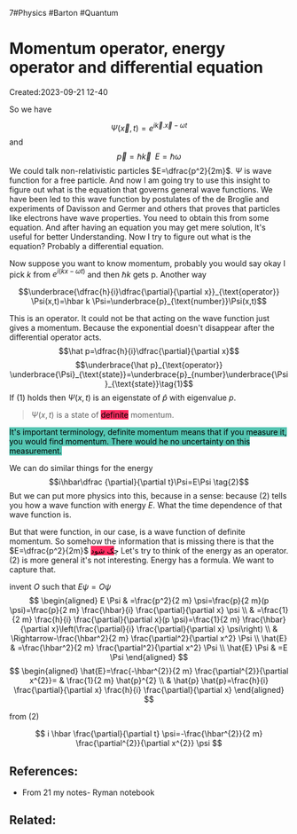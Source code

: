 7#Physics #Barton #Quantum 
# Momentum operator, energy operator and differential equation
Created:2023-09-21 12-40

So we have 

$$\Psi(\vec{x},t)=e^{i\vec{k}.\vec{x}-\omega t}$$
and 
$$\vec{p}=\hbar \vec{k} \;\;E=\hbar\omega$$
We could talk non-relativistic particles $E=\dfrac{p^2}{2m}$.
$\Psi$ is wave function for a free particle. And now I am going try to use this insight to figure out what is the equation that governs general wave functions. We have been led to this wave function by postulates of the de Broglie and experiments of Davisson and Germer and others that proves that particles like electrons have wave properties. You need to obtain this from some equation. And after having an equation you may get mere solution, It's useful for better Understanding. Now I try to figure out what is the equation? Probably a differential equation.

Now suppose you want to know momentum, probably you would say okay I pick $k$ from $e^{i(kx-\omega t)}$ and then $\hbar k$ gets p. Another way

$$\underbrace{\dfrac{h}{i}\dfrac{\partial}{\partial x}}_{\text{operator}} \Psi(x,t)=\hbar k \Psi=\underbrace{p}_{\text{number}}\Psi(x,t)$$

This is an operator. It could not be that acting on the wave function just gives a momentum. Because the exponential doesn't disappear after the differential operator acts.
$$\hat p=\dfrac{h}{i}\dfrac{\partial}{\partial x}$$
$$\underbrace{\hat p}_{\text{operator}} \underbrace{\Psi}_{\text{state}}=\underbrace{p}_{number}\underbrace{\Psi}_{\text{state}}\tag{1}$$
If $(1)$ holds then $\Psi(x,t)$ is an eigenstate of $\hat p$ with eigenvalue $p$.

> $\Psi(x,t)$ is a state of <mark style="background: #FF2C61;">definite</mark> momentum.

<mark style="background: #55C5B2;">It's important terminology, definite momentum means that if you measure it, you would find momentum. There would he no uncertainty on this measurement.</mark>

We can do similar things for the energy
$$i\hbar\dfrac {\partial}{\partial t}\Psi=E\Psi \tag{2}$$
But we can put more physics into this, because in a sense: because $(2)$
tells you how a wave function with energy $E$. What the time dependence of that wave function is.

But that were function, in our case, is a wave function of definite momentum. So somehow the information that is missing there is that the $E=\dfrac{p^2}{2m}$ چ<mark style="background: #FF2C61;">ک شود</mark>
Let's try to think of the energy as an operator. $(2)$ is more general
it's not interesting. Energy has a formula. We want to capture that.


invent $O$ such that $E \psi=O\psi$
$$
\begin{aligned}
E \Psi & =\frac{p^2}{2 m} \psi=\frac{p}{2 m}(p \psi)=\frac{p}{2 m} \frac{\hbar}{i} \frac{\partial}{\partial x} \psi \\
& =\frac{1}{2 m} \frac{h}{i} \frac{\partial}{\partial x}(p \psi)=\frac{1}{2 m} \frac{\hbar}{\partial x}\left(\frac{\partial}{i} \frac{\partial}{\partial x} \psi\right) \\
& \Rightarrow-\frac{\hbar^2}{2 m} \frac{\partial^2}{\partial x^2} \Psi \\
\hat{E} & =\frac{\hbar^2}{2 m} \frac{\partial^2}{\partial x^2} \Psi \\
\hat{E} \Psi & =E \Psi
\end{aligned}
$$
$$
\begin{aligned}
\hat{E}=\frac{-\hbar^{2}}{2 m} \frac{\partial^{2}}{\partial x^{2}}= & \frac{1}{2 m} \hat{p}^{2} \\
& \hat{p} \hat{p}=\frac{h}{i} \frac{\partial}{\partial x} \frac{h}{i} \frac{\partial}{\partial x}
\end{aligned}
$$

from (2)

$$
i \hbar \frac{\partial}{\partial t} \psi=-\frac{\hbar^{2}}{2 m} \frac{\partial^{2}}{\partial x^{2}} \psi
$$



## References:
- From 21 my notes- Ryman notebook
## Related: